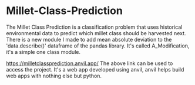 # Millet-Class-Prediction
The Millet Class Prediction is a classification problem that uses historical environmental data to predict which millet class should be harvested next.
There is a new module I made to add mean absolute deviation to the 'data.describe()' dataframe of the pandas library. It's called A_Modification, it's a simple one class module.

https://milletclassprediction.anvil.app/
The above link can be used to access the project. It's a web app developed using anvil, anvil helps build web apps with nothing else but python.
